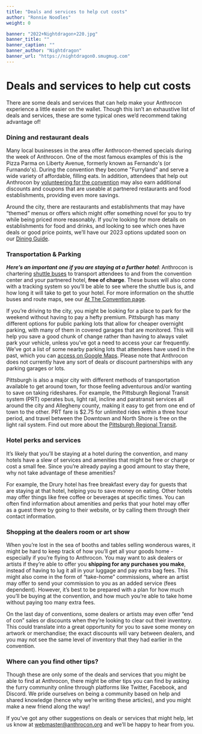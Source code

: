 ```yaml
---
title: "Deals and services to help cut costs"
author: "Ronnie Noodles"
weight: 0

banner: "2022+Nightdragon+220.jpg"
banner_title: ""
banner_caption: ""
banner_author: "Nightdragon"
banner_url: "https://nightdragon0.smugmug.com"
---
```


# Deals and services to help cut costs

There are some deals and services that can help make your Anthrocon experience a little easier on the wallet. Though this isn’t an exhaustive list of deals and services, these are some typical ones we’d recommend taking advantage of!

### Dining and restaurant deals

Many local businesses in the area offer Anthrocon-themed specials during the week of Anthrocon. One of the most famous examples of this is the Pizza Parma on Liberty Avenue, formerly known as Fernando's (or Furnando's). During the convention they become "Furryland" and serve a wide variety of affordable, filling eats. In addition, attendees that help out Anthrocon by [volunteering for the convention](/volunteer) may also earn additional discounts and coupons that are useable at partnered restaurants and food establishments, providing even more savings.

Around the city, there are restaurants and establishments that may have “themed” menus or offers which might offer something novel for you to try while being priced more reasonably. If you’re looking for more details on establishments for food and drinks, and looking to see which ones have deals or good price points, we’ll have our 2023 options updated soon on our [Dining Guide](/at-the-convention#dining).

### Transportation & Parking

***Here’s an important one if you are staying at a further hotel***: Anthrocon is chartering [shuttle buses](/shuttle-buses) to transport attendees to and from the convention center and your partnered hotel, **free of charge**. These buses will also come with a tracking system so you’ll be able to see where the shuttle bus is, and how long it will take to get to your hotel. For more information on the shuttle buses and route maps, see our [At The Convention page](/at-the-convention#shuttle).

If you’re driving to the city, you might be looking for a place to park for the weekend without having to pay a hefty premium. Pittsburgh has many different options for public parking lots that allow for cheaper overnight parking, with many of them in covered garages that are monitored. This will help you save a good chunk of change rather than having to always valet park your vehicle, unless you’ve got a need to access your car frequently. We’ve got a list of some nearby parking lots that attendees have used in the past, which you can [access on Google Maps](https://www.google.com/maps/d/u/0/viewer?ll=40.44194598380221%2C-79.9980669&mid=17unBdeSNoGpgAQtNXWvszGHmZtnXCQmE&z=16). Please note that Anthrocon does not currently have any sort of deals or discount partnerships with any parking garages or lots.

Pittsburgh is also a major city with different methods of transportation available to get around town, for those feeling adventurous and/or wanting to save on taking rideshares. For example, the Pittsburgh Regional Transit system (PRT) operates bus, light rail, incline and paratransit services all around the city and Allegheny county, making it easy to get from one end of town to the other. PRT fare is $2.75 for unlimited rides within a three hour period, and travel between the Downtown and North Shore is free on the light rail system. Find out more about the [Pittsburgh Regional Transit](http://www.portauthority.org/prt).

### Hotel perks and services

It’s likely that you’ll be staying at a hotel during the convention, and many hotels have a slew of services and amenities that might be free or charge or cost a small fee. Since you’re already paying a good amount to stay there, why not take advantage of these amenities?

For example, the Drury hotel has free breakfast every day for guests that are staying at that hotel, helping you to save money on eating. Other hotels may offer things like free coffee or beverages at specific times. You can often find information about amenities and perks that your hotel may offer as a guest there by going to their website, or by calling them through their contact information.

### Shopping at the dealers room or art show

When you’re lost in the sea of booths and tables selling wonderous wares, it might be hard to keep track of how you’ll get all your goods home - especially if you’re flying to Anthrocon. You may want to ask dealers or artists if they’re able to offer you **shipping for any purchases you make**, instead of having to lug it all in your luggage and pay extra bag fees. This might also come in the form of “take-home” commissions, where an artist may offer to send your commission to you as an added service (fees dependent). However, it’s best to be prepared with a plan for how much you’ll be buying at the convention, and how much you’re able to take home without paying too many extra fees.

On the last day of conventions, some dealers or artists may even offer “end of con” sales or discounts when they’re looking to clear out their inventory. This could translate into a great opportunity for you to save some money on artwork or merchandise; the exact discounts will vary between dealers, and you may not see the same level of inventory that they had earlier in the convention.

### Where can you find other tips?

Though these are only some of the deals and services that you might be able to find at Anthrocon, there might be other tips you can find by asking the furry community online through platforms like Twitter, Facebook, and Discord. We pride ourselves on being a community based on help and shared knowledge (hence why we’re writing these articles), and you might make a new friend along the way!

If you’ve got any other suggestions on deals or services that might help, let us know at [webmaster@anthrocon.org](mailto:webmaster@anthrocon.org) and we’ll be happy to hear from you.
